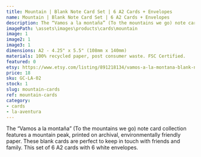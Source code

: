 ```yaml
---
title: Mountain | Blank Note Card Set | 6 A2 Cards + Envelopes
name: Mountain | Blank Note Card Set | 6 A2 Cards + Envelopes
description: The “Vamos a la montaña” (To the mountains we go) note card collection features a mountain peak, printed on archival, environmentally friendly paper.
imagePath: \assets\images\products\cards\mountain
image: 1
image2: 1
image3: 1
dimensions: A2 - 4.25" x 5.5" (108mm x 140mm)
materials: 100% recycled paper, post consumer waste. FSC Certified.
featured: 0
etsy: https://www.etsy.com/listing/891218134/vamos-a-la-montana-blank-note-card-set-5
price: 18
sku: GC-LA-02
stock: 1
slug: mountain-cards
ref: mountain-cards
category:
- cards
- la-aventura
---
```

The “Vamos a la montaña” (To the mountains we go) note card collection features a mountain peak, printed on archival, environmentally friendly paper. These blank cards are perfect to keep in touch with friends and family. This set of 6 A2 cards with 6 white envelopes.
